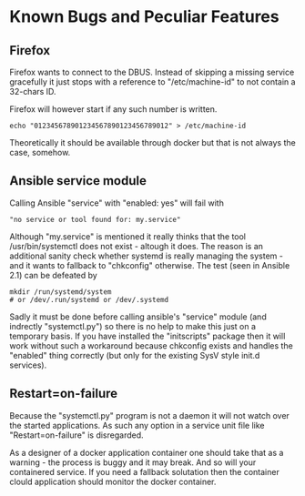 # Known Bugs and Peculiar Features


## Firefox

Firefox wants to connect to the DBUS. Instead of skipping
a missing service gracefully it just stops with a reference
to "/etc/machine-id" to not contain a 32-chars ID.

Firefox will however start if any such number is written.

    echo "012345678901234567890123456789012" > /etc/machine-id

Theoretically it should be available through docker but that
is not always the case, somehow.


## Ansible service module

Calling Ansible "service" with "enabled: yes" will fail with

    "no service or tool found for: my.service"

Although "my.service" is mentioned it really thinks that
the tool /usr/bin/systemctl does not exist - altough it does.
The reason is an additional sanity check whether systemd is
really managing the system - and it wants to fallback to
"chkconfig" otherwise. The test (seen in Ansible 2.1) can
be defeated by

    mkdir /run/systemd/system
    # or /dev/.run/systemd or /dev/.systemd

Sadly it must be done before calling ansible's "service" module
(and indrectly "systemctl.py") so there is no help to make this 
just on a temporary basis. If you have installed the "initscripts" 
package then it will work without such a workaround because
chkconfig exists and handles the "enabled" thing correctly 
(but only for the existing SysV style init.d services).

## Restart=on-failure

Because the "systemctl.py" program is not a daemon it will not
watch over the started applications. As such any option in a
service unit file like "Restart=on-failure" is disregarded.

As a designer of a docker application container one should
take that as a warning - the process is buggy and it may
break. And so will your containered service. If you need a
fallback solutation then the container clould application
should monitor the docker container.





